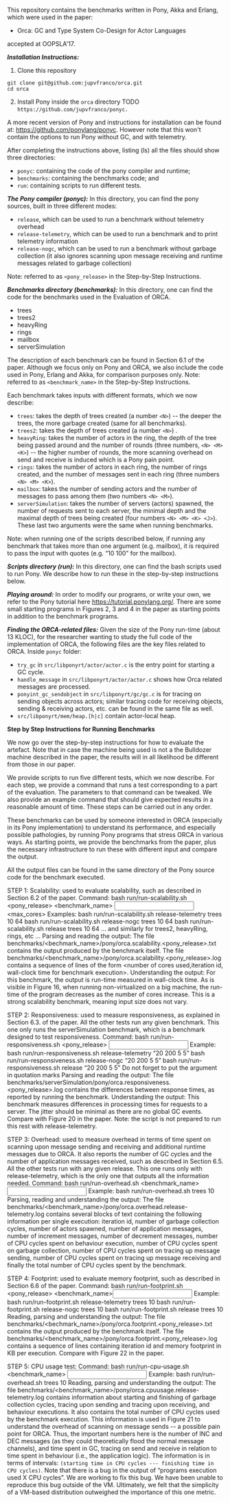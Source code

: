 
This repository contains the benchmarks written in Pony, Akka and
Erlang, which were used in the paper:

 * Orca: GC and Type System Co-Design for Actor Languages

accepted at OOPSLA'17. 


***Installation Instructions:***

1. Clone this repository
```
git clone git@github.com:jupvfranco/orca.git
cd orca
```

2. Install Pony inside the `orca` directory
TODO ```https://github.com/jupvfranco/ponyc. ```

A more recent version of Pony and instructions for installation can be
found at: https://github.com/ponylang/ponyc. However note that this
won't contain the options to run Pony without GC, and with telemetry.

After completing the instructions above, listing (ls) all the files
should show three directories:
* `ponyc`: containing the code of the pony compiler and runtime;
* `benchmarks`: containing the benchmarks code; and
* `run`: containing scripts to run different tests. 

***The Pony compiler (ponyc):*** 
In this directory, you can find the pony sources, built in three different modes:
* `release`, which can be used to run a benchmark without telemetry overhead
* `release-telemetry`, which can be used to run a benchmark and to print telemetry information
* `release-nogc`, which can be used to run a benchmark without garbage collection (it also ignores scanning upon message receiving and runtime messages related to garbage collection)

Note: referred to as `<pony_release>` in the Step-by-Step Instructions.

***Benchmarks directory (benchmarks):***
In this directory, one can find the code for the benchmarks used in the Evaluation of ORCA. 
* trees <N>
* trees2 <N>  
* heavyRing <N> <M> <K>
* rings <N> <M> <K>
* mailbox  <N> <M>
* serverSimulation <N> <M> <K> <J>

The description of each benchmark can be found in Section 6.1 of the paper. 
Although we focus only on Pony and ORCA, we also include the code used in Pony, Erlang and Akka, for comparison purposes only. 
Note: referred to as `<benchmark_name>` in the Step-by-Step Instructions.

Each benchmark takes inputs with different formats, which we now describe:
* `trees`: takes the depth of trees created (a number `<N>`) -- the deeper the trees, the more garbage created (same for all benchmarks).
* `trees2`: takes the depth of trees created (a number `<N>`) .
* `heavyRing`: takes the number of actors in the ring, the depth of the tree being passed around and the number of rounds (three numbers, `<N> <M> <K>`) -- the higher number of rounds, the more scanning overhead on send and receive is induced which is a Pony pain point.
* `rings`: takes the number of actors in each ring, the number of rings created, and the number of messages sent in each ring (three numbers `<N> <M> <K>`).
* `mailbox`: takes the number of sending actors and the number of messages to pass among them (two numbers `<N> <M>`).
* `serverSimulation`: takes the number of servers (actors) spawned, the number of requests sent to each server, the minimal depth and the maximal depth of trees being created (four numbers `<N> <M> <K> <J>`). These last two arguments were the same when running benchmarks. 

Note: when running one of the scripts described below, if running any benchmark that takes more than one argument (e.g. mailbox), it is required to pass the input with quotes (e.g. “10 100” for the mailbox). 

***Scripts directory (run):*** 
In this directory, one can find the bash scripts used to run Pony. We describe how to run these in the step-by-step instructions below. 

***Playing around:*** 
In order to modify our programs, or write your own, we refer to the Pony tutorial here https://tutorial.ponylang.org/. There are some small starting programs in Figures 2, 3 and 4 in the paper as starting points in addition to the benchmark programs. 

***Finding the ORCA-related files:***
Given the size of the Pony run-time (about 13 KLOC), for the researcher wanting to study the full code of the implementation of ORCA, the following files are the key files related to ORCA. Inside `ponyc` folder:
* `try_gc` in `src/libponyrt/actor/actor.c` is the entry point for starting a GC cycle.
* `handle_message` in `src/libponyrt/actor/actor.c` shows how Orca related messages are processed.
* `ponyint_gc_sendobject` in `src/libponyrt/gc/gc.c` is for tracing on sending objects across actors; similar tracing code for receiving objects, sending & receiving actors, etc. can be found in the same file as well.
* `src/libponyrt/mem/heap.[h|c]` contain actor-local heap.


**Step by Step Instructions for Running Benchmarks**

We now go over the step-by-step instructions for how to evaluate the artefact. Note that in case the machine being used is not a the Bulldozer machine described in the paper, the results will in all likelihood be different from those in our paper. 

We provide scripts to run five different tests, which we now describe. For each step, we provide a command that runs a test corresponding to a part of the evaluation. The parameters to that command can be tweaked. We also provide an example command that should give expected results in a reasonable amount of time. These steps can be carried out in any order.

These benchmarks can be used by someone interested in ORCA (especially in its Pony implementation) to understand its performance, and especially possible pathologies, by running Pony programs that stress ORCA in various ways. As starting points, we provide the benchmarks from the paper, plus the necessary infrastructure to run these with different input and compare the output. 

All the output files can be found in the same directory of the Pony source code for the benchmark executed.

STEP 1: Scalability: used to evaluate scalability, such as described in Section 6.2 of the paper. 
Command: 
bash run/run-scalability.sh <pony_release> <benchmark_name> <input> <max_cores>
Examples: 
bash run/run-scalability.sh release-telemetry trees 10 64
bash run/run-scalability.sh release-nogc trees 10 64
bash run/run-scalability.sh release trees 10 64
     …  and similarly for trees2, heavyRing, rings, etc ...
Parsing and reading the output: 
The file benchmarks/<bechmark_name>/pony/orca.scalability.<pony_release>.txt contains the output produced by the benchmark itself. 
The file benchmarks/<benchmark_name>/pony/orca.scalability.<pony_release>.log contains a sequence of lines of the form <number of cores used,iteration id, wall-clock time for benchmark execution>. 
Understanding the output: 
For this benchmark, the output is run-time measured in wall-clock time. As is visible in Figure 16, when running non-virtualized on a big machine, the run-time of the program decreases as the number of cores increase. This is a strong scalability benchmark, meaning input size does not vary.

STEP 2: Responsiveness: used to measure responsiveness, as explained in Section 6.3. of the paper. All the other tests run any given benchmark. This one only runs the serverSimulation benchmark, which is a benchmark designed to test responsiveness. 
Command: 
bash run/run-responsiveness.sh <pony_release> <input> 
Example: 
bash run/run-responsiveness.sh release-telemetry “20 200 5 5”
bash run/run-responsiveness.sh release-nogc “20 200 5 5”
bash run/run-responsiveness.sh release “20 200 5 5”
Do not forget to put the argument in quotation marks
Parsing and reading the output: 
The file benchmarks/serverSimulation/pony/orca.responsiveness.<pony_release>.log contains the differences between response times, as reported by running the benchmark. 
Understanding the output:
This benchmark measures differences in processing times for requests to a server. The jitter should be minimal as there are no global GC events. Compare with Figure 20 in the paper. 
Note: the script is not prepared to run this rest with release-telemetry.

STEP 3: Overhead: used to measure overhead in terms of time spent on scanning upon message sending and receiving and additional runtime messages due to ORCA. It also reports the number of GC cycles and the number of application messages received, such as described in Section 6.5. All the other tests run with any given release. This one runs only with release-telemetry, which is the only one that outputs all the information needed.
Command: 
bash run/run-overhead.sh <benchmark_name> <input>
Example: 
bash run/run-overhead.sh trees 10
Parsing, reading and understanding the output: 
The file benchmarks/<benchmark_name>/pony/orca.overhead.release-telemetry.log contains several blocks of text containing the following information per single execution: iteration id, number of garbage collection cycles, number of actors spawned, number of application messages, number of increment messages, number of decrement messages, number of CPU cycles spent on behaviour execution, number of CPU cycles spent on garbage collection, number of CPU cycles spent on tracing up message sending, number of CPU cycles spent on tracing up message receiving and finally the total number of CPU cycles spent by the benchmark. 

STEP 4: Footprint: used to evaluate memory footprint, such as described in Section 6.6 of the paper. 
Command: 
bash run/run-footprint.sh <pony_release> <benchmark_name><input>
Example: 
bash run/run-footprint.sh release-telemetry trees 10
bash run/run-footprint.sh release-nogc trees 10
bash run/run-footprint.sh release trees 10
Reading, parsing and understanding the output: 
The file benchmarks/<bechmark_name>/pony/orca.footprint.<pony_release>.txt contains the output produced by the benchmark itself. 
The file benchmarks/<benchmark_name>/pony/orca.footprint.<pony_release>.log contains a sequence of lines containing iteration id and memory footprint in KB per execution. Compare with Figure 22 in the paper. 

STEP 5: CPU usage test: 
Command: 
bash run/run-cpu-usage.sh <benchmark_name> <input> <cores>
Example: 
bash run/run-overhead.sh trees 10
Reading, parsing and understanding the output: 
The file benchmarks/<benchmark_name>/pony/orca.cpuusage.release-telemetry.log contains information about starting and finishing of garbage collection cycles, tracing upon sending and tracing upon receiving, and behaviour executions. It also contains the total number of CPU cycles used by the benchmark execution.
This information is used in Figure 21 to understand the overhead of scanning on message sends -- a possible pain point for ORCA. Thus, the important numbers here is the number of INC and DEC messages (as they could theoretically flood the normal message channels), and time spent in GC, tracing on send and receive in relation to time spent in behaviour (i.e., the application logic). The information is in terms of intervals: `(starting time in CPU cycles --- finishing time in CPU cycles)`. Note that there is a bug in the output of “programs execution used X CPU cycles”. We are working to fix this bug. We have been unable to reproduce this bug outside of the VM. Ultimately, we felt that the simplicity of a VM-based distribution outweighed the importance of this one metric. 

